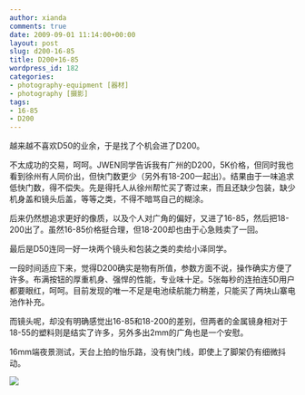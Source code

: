 ```yaml
---
author: xianda
comments: true
date: 2009-09-01 11:14:00+00:00
layout: post
slug: d200-16-85
title: D200+16-85
wordpress_id: 182
categories:
- photography-equipment [器材]
- photography [摄影]
tags:
- 16-85
- D200
---
```


越来越不喜欢D50的业余，于是找了个机会进了D200。



不太成功的交易，呵呵。JWEN同学告诉我有广州的D200，5K价格，但同时我也看到徐州有人同价出，但快门数更少（另外有18-200一起出）。结果由于一味追求低快门数，得不偿失。先是得托人从徐州帮忙买了寄过来，而且还缺少包装，缺少机身盖和镜头后盖，等等之类，不得不暗骂自己的糊涂。



后来仍然想追求更好的像质，以及个人对广角的偏好，又进了16-85，然后把18-200出了。虽然16-85价格挺合理，但18-200却也由于心急贱卖了一回。



最后是D50连同一好一块两个镜头和包装之类的卖给小泽同学。



一段时间适应下来，觉得D200确实是物有所值，参数方面不说，操作确实方便了许多。布满按钮的厚重机身、强悍的性能，专业味十足。5张每秒的连拍连5D用户都要眼红，呵呵。目前发现的唯一不足是电池续航能力稍差，只能买了两块山寨电池作补充。



而镜头呢，却没有明确感觉出16-85和18-200的差别，但两者的金属镜身相对于18-55的塑料则是结实了许多，另外多出2mm的广角也是一个安慰。





16mm端夜景测试，天台上拍的怡乐路，没有快门线，即使上了脚架仍有细微抖动。



![](http://public.blu.livefilestore.com/y1pC03dX1eGw8y3KgfSemHPL2TUKX7kx0ruestv5xKo8LjgzL9LUqEXlJ72vUxHvc-ieH306Z6h3DhEp0zw-BAkAA/DSC_0087.jpg?psid=1)
